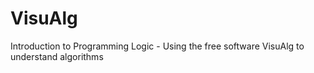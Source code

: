 VisuAlg
=======

Introduction to Programming Logic - Using the free software VisuAlg to understand algorithms
